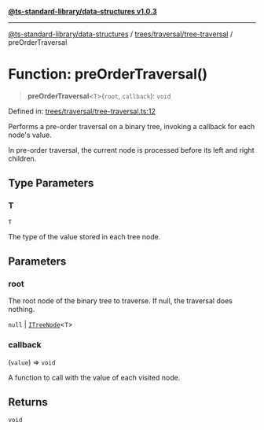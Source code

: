 [**@ts-standard-library/data-structures v1.0.3**](../../../../README.md)

***

[@ts-standard-library/data-structures](../../../../modules.md) / [trees/traversal/tree-traversal](../README.md) / preOrderTraversal

# Function: preOrderTraversal()

> **preOrderTraversal**\<`T`\>(`root`, `callback`): `void`

Defined in: [trees/traversal/tree-traversal.ts:12](https://github.com/gabaudette/ts-stdlib/blob/f3564012967e497619352a1e83b33c59ea25d02c/packages/data-structures/src/trees/traversal/tree-traversal.ts#L12)

Performs a pre-order traversal on a binary tree, invoking a callback for each node's value.

In pre-order traversal, the current node is processed before its left and right children.

## Type Parameters

### T

`T`

The type of the value stored in each tree node.

## Parameters

### root

The root node of the binary tree to traverse. If null, the traversal does nothing.

`null` | [`ITreeNode`](../../../tree-node/interfaces/ITreeNode.md)\<`T`\>

### callback

(`value`) => `void`

A function to call with the value of each visited node.

## Returns

`void`
